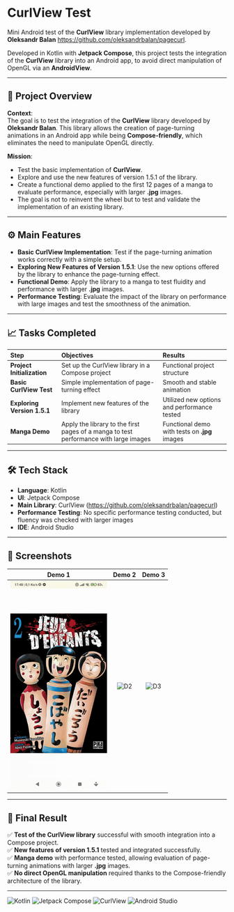 # CurlView Test

Mini Android test of the **CurlView** library implementation developed by **Oleksandr Balan** https://github.com/oleksandrbalan/pagecurl.

Developed in Kotlin with **Jetpack Compose**, this project tests the integration of the **CurlView** library into an Android app, to avoid direct manipulation of OpenGL via an **AndroidView**.

---


## 🚀 Project Overview

**Context**:  
The goal is to test the integration of the **CurlView** library developed by **Oleksandr Balan**. This library allows the creation of page-turning animations in an Android app while being **Compose-friendly**, which eliminates the need to manipulate OpenGL directly.

**Mission**:  
- Test the basic implementation of **CurlView**.
- Explore and use the new features of version 1.5.1 of the library.
- Create a functional demo applied to the first 12 pages of a manga to evaluate performance, especially with larger **.jpg** images.
- The goal is not to reinvent the wheel but to test and validate the implementation of an existing library.

---

## ⚙️ Main Features

- **Basic CurlView Implementation**: Test if the page-turning animation works correctly with a simple setup.
- **Exploring New Features of Version 1.5.1**: Use the new options offered by the library to enhance the page-turning effect.
- **Functional Demo**: Apply the library to a manga to test fluidity and performance with larger **.jpg** images.
- **Performance Testing**: Evaluate the impact of the library on performance with large images and test the smoothness of the animation.

---

## 📈 Tasks Completed

| Step | Objectives | Results |
| :--- | :--- | :--- |
| **Project Initialization** | Set up the CurlView library in a Compose project | Functional project structure |
| **Basic CurlView Test** | Simple implementation of page-turning effect | Smooth and stable animation |
| **Exploring Version 1.5.1** | Implement new features of the library | Utilized new options and performance tested |
| **Manga Demo** | Apply the library to the first pages of a manga to test performance with large images | Functional demo with tests on **.jpg** images |


---

## 🛠️ Tech Stack

- **Language**: Kotlin
- **UI**: Jetpack Compose
- **Main Library**: CurlView (https://github.com/oleksandrbalan/pagecurl)
- **Performance Testing**: No specific performance testing conducted, but fluency was checked with larger images
- **IDE**: Android Studio

---

## 📸 Screenshots

| Demo 1 | Demo 2 | Demo 3 |
|:---:|:---:|:---:|
| ![D1](screenshots/demo1.gif) | ![D2](screenshots/demo2.gif) | ![D3](screenshots/demo3.gif) |

---

## 🎯 Final Result

✅ **Test of the CurlView library** successful with smooth integration into a Compose project.  
✅ **New features of version 1.5.1** tested and integrated successfully.  
✅ **Manga demo** with performance tested, allowing evaluation of page-turning animations with larger **.jpg** images.  
✅ **No direct OpenGL manipulation** required thanks to the Compose-friendly architecture of the library.

---

![Kotlin](https://img.shields.io/badge/Kotlin-0095D5?logo=kotlin&logoColor=white)
![Jetpack Compose](https://img.shields.io/badge/Jetpack%20Compose-03DAC5?logo=android&logoColor=white)
![CurlView](https://img.shields.io/badge/CurlView-000000?logo=github&logoColor=white)
![Android Studio](https://img.shields.io/badge/Android%20Studio-3DDC84?logo=androidstudio&logoColor=white)
